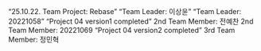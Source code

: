 “25.10.22. Team Project: Rebase”
 “Team Leader: 이상윤”
“Team Leader: 20221058”
 “Project 04 version1 completed”
 2nd Team Member: 전예찬
 2nd Team Member: 20221069
 “Project 04 version2 completed”
 3rd Team Member: 정민혁